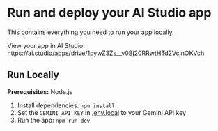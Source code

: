 # Run and deploy your AI Studio app

This contains everything you need to run your app locally.

View your app in AI Studio: https://ai.studio/apps/drive/1pywZ3Zs__v0Bj20RRwtHTd2VcjnOKVch

## Run Locally

**Prerequisites:**  Node.js


1. Install dependencies:
   `npm install`
2. Set the `GEMINI_API_KEY` in [.env.local](.env.local) to your Gemini API key
3. Run the app:
   `npm run dev`
